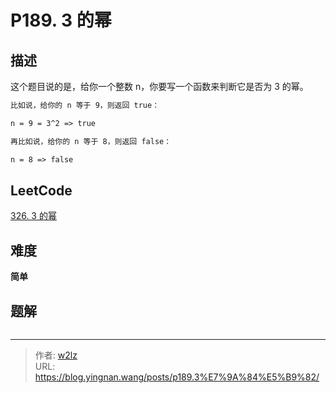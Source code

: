 # P189. 3 的幂


<!--more-->

## 描述

这个题目说的是，给你一个整数 n，你要写一个函数来判断它是否为 3 的幂。

```markdown
比如说，给你的 n 等于 9，则返回 true：

n = 9 = 3^2 => true

再比如说，给你的 n 等于 8，则返回 false：

n = 8 => false
```

## LeetCode

[326. 3 的幂](https://leetcode.cn/problems/power-of-three/description/)

## 难度

**简单**

## 题解

```java

```


---

> 作者: [w2lz](https://github.com/w2lz)  
> URL: https://blog.yingnan.wang/posts/p189.3%E7%9A%84%E5%B9%82/  

